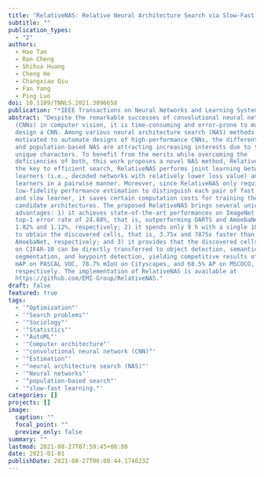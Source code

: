 ```yaml
---
title: "RelativeNAS: Relative Neural Architecture Search via Slow-Fast Learning"
subtitle: ""
publication_types:
  - "2"
authors:
  - Hao Tan
  - Ran Cheng
  - Shihua Huang
  - Cheng He
  - Changxiao Qiu
  - Fan Yang
  - Ping Luo
doi: 10.1109/TNNLS.2021.3096658
publication: "*IEEE Transactions on Neural Networks and Learning Systems*"
abstract: "Despite the remarkable successes of convolutional neural networks
  (CNNs) in computer vision, it is time-consuming and error-prone to manually
  design a CNN. Among various neural architecture search (NAS) methods that are
  motivated to automate designs of high-performance CNNs, the differentiable NAS
  and population-based NAS are attracting increasing interests due to their
  unique characters. To benefit from the merits while overcoming the
  deficiencies of both, this work proposes a novel NAS method, RelativeNAS. As
  the key to efficient search, RelativeNAS performs joint learning between fast
  learners (i.e., decoded networks with relatively lower loss value) and slow
  learners in a pairwise manner. Moreover, since RelativeNAS only requires
  low-fidelity performance estimation to distinguish each pair of fast learner
  and slow learner, it saves certain computation costs for training the
  candidate architectures. The proposed RelativeNAS brings several unique
  advantages: 1) it achieves state-of-the-art performances on ImageNet with
  top-1 error rate of 24.88%, that is, outperforming DARTS and AmoebaNet-B by
  1.82% and 1.12%, respectively; 2) it spends only 9 h with a single 1080Ti GPU
  to obtain the discovered cells, that is, 3.75x and 7875x faster than DARTS and
  AmoebaNet, respectively; and 3) it provides that the discovered cells obtained
  on CIFAR-10 can be directly transferred to object detection, semantic
  segmentation, and keypoint detection, yielding competitive results of 73.1%
  mAP on PASCAL VOC, 78.7% mIoU on Cityscapes, and 68.5% AP on MSCOCO,
  respectively. The implementation of RelativeNAS is available at
  https://github.com/EMI-Group/RelativeNAS."
draft: false
featured: true
tags:
  - '"Optimization"'
  - '"Search problems"'
  - '"Sociology"'
  - '"Statistics"'
  - '"AutoML"'
  - '"Computer architecture"'
  - '"convolutional neural network (CNN)"'
  - '"Estimation"'
  - '"neural architecture search (NAS)"'
  - '"Neural networks"'
  - '"population-based search"'
  - '"slow-fast learning."'
categories: []
projects: []
image:
  caption: ""
  focal_point: ""
  preview_only: false
summary: ""
lastmod: 2021-08-27T07:59:45+08:00
date: 2021-01-01
publishDate: 2021-08-27T06:00:44.174623Z
---
```

